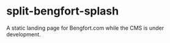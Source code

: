 split-bengfort-splash
=====================

A static landing page for Bengfort.com while the CMS is under development.
